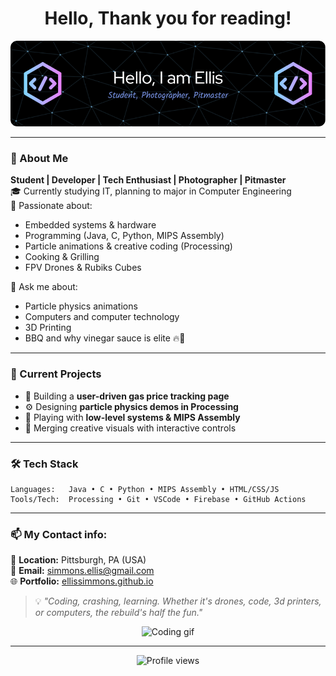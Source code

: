 <h1 align="center">Hello, Thank you for reading!</h1>
<p align="center">
  <img src="github-header-image.png" alt="Welcome banner" />
</p>

---

### 🎯 About Me

 **Student | Developer | Tech Enthusiast | Photographer | Pitmaster**  
🎓 Currently studying IT, planning to major in Computer Engineering  
🧠 Passionate about:
- Embedded systems & hardware
- Programming (Java, C, Python, MIPS Assembly)
- Particle animations & creative coding (Processing)
- Cooking & Grilling
- FPV Drones & Rubiks Cubes

💬 Ask me about:
- Particle physics animations
- Computers and computer technology
- 3D Printing
- BBQ and why vinegar sauce is elite 🔥🍖

---

### 🚀 Current Projects
- 🧪 Building a **user-driven gas price tracking page**
- ⚙️ Designing **particle physics demos in Processing**
- 💾 Playing with **low-level systems & MIPS Assembly**
- 🔄 Merging creative visuals with interactive controls

---

### 🛠️ Tech Stack

```plaintext
Languages:   Java • C • Python • MIPS Assembly • HTML/CSS/JS
Tools/Tech:  Processing • Git • VSCode • Firebase • GitHub Actions
```

---

### 📫 My Contact info:

📍 **Location:** Pittsburgh, PA (USA)  
📧 **Email:** simmons.ellis@gmail.com  
🌐 **Portfolio:** [ellissimmons.github.io]([[https://esimmons1.github.io]](https://esimmons1.github.io))

> 💡 _"Coding, crashing, learning. Whether it's drones, code, 3d printers, or computers, the rebuild's half the fun."_

<p align="center">
  <img src="https://media.giphy.com/media/qgQUggAC3Pfv687qPC/giphy.gif" width="250" alt="Coding gif"/>
</p>

---

<p align="center">
  <img src="https://komarev.com/ghpvc/?username=esimmons1&style=flat-square&color=blue" alt="Profile views" />
</p>
